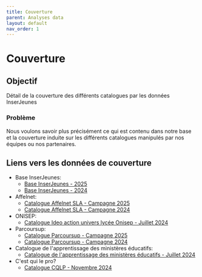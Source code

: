 ```yaml
---
title: Couverture
parent: Analyses data
layout: default
nav_order: 1
---
```


# Couverture

## Objectif

Détail de la couverture des différents catalogues par les données InserJeunes

### Problème

Nous voulons savoir plus précisément ce qui est contenu dans notre base et la couverture induite sur les différents catalogues manipulés par nos équipes ou nos partenaires.

## Liens vers les données de couverture

-   Base InserJeunes:
    -   [Base InserJeunes - 2025](base_inserjeunes/base_inserjeunes_production_2025_06.html)
    -   [Base InserJeunes - 2024](base_inserjeunes/base_inserjeunes_production_2024_06.html)
-   Affelnet:
    -   [Catalogue Affelnet SLA - Campagne 2025](affelnet/affelnet_campagne_2025.html)
    -   [Catalogue Affelnet SLA - Campagne 2024](affelnet/affelnet_V20240531_Extraction_catalogue_SLA_2024.html)
-   ONISEP:
    -   [Catalogue Ideo action univers lycée Onisep - Juillet 2024](onisep/ideo_action_univers_lycee_07_2024.html)
-   Parcoursup:
    -   [Catalogue Parcoursup - Campagne 2025](parcoursup/parcoursup_campagne_2025.html)
    -   [Catalogue Parcoursup - Campagne 2024](parcoursup/parcoursup_campagne_2024.html)
-   Catalogue de l'apprentissage des ministères éducatifs:
    -   [Catalogue de l'apprentissage des ministères éducatifs - Juillet 2024](catalogue_formations_apprentissage/catalogue_formations_apprentissage_07_2024.html)
-   C'est qui le pro?
    -   [Catalogue CQLP - Novembre 2024](cqlp/couverture_cqlp.html)

